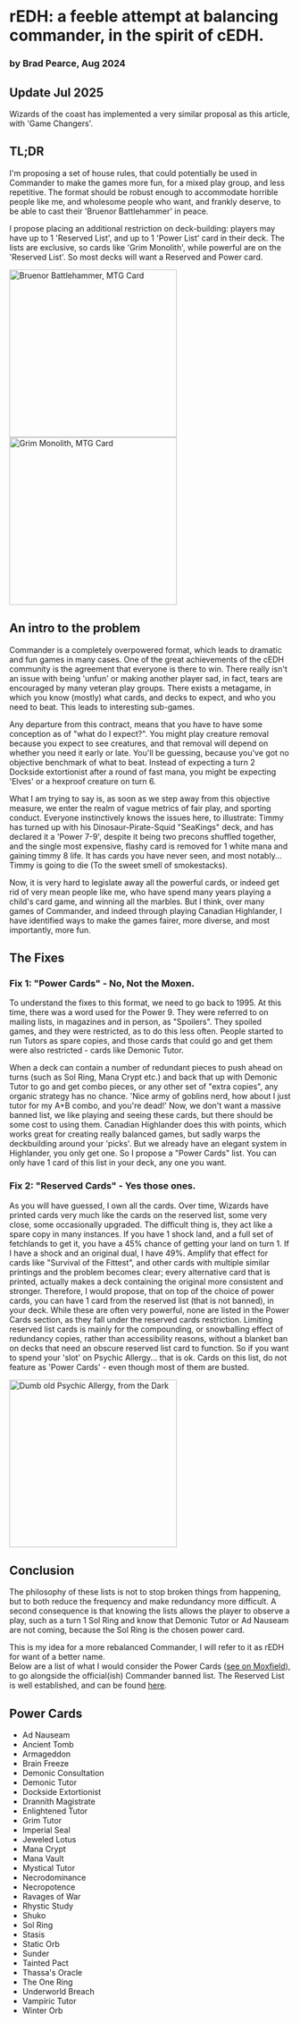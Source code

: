 # rEDH: a feeble attempt at balancing commander, in the spirit of cEDH.
### by Brad Pearce, Aug 2024

## Update Jul 2025
Wizards of the coast has implemented a very similar proposal as this article, with 'Game Changers'.

## TL;DR

I'm proposing a set of house rules, that could potentially be used in Commander to make the games more fun, for a mixed 
play group, and less repetitive.  The format should be robust enough to accommodate horrible people like me, and wholesome 
people who want, and frankly deserve, to be able to cast their 'Bruenor Battlehammer' in peace.

I propose placing an additional restriction on deck-building: players may have up to 1 'Reserved List', and up to 1 'Power List'
card in their deck.  The lists are exclusive, so cards like 'Grim Monolith', while powerful are on the 'Reserved List'.
So most decks will want a Reserved and Power card.

<img src="https://cards.scryfall.io/large/front/c/6/c620e7d7-60f8-452b-9563-5624791ae893.jpg" alt="Bruenor Battlehammer, MTG Card" width="300"/>
<img src="https://cards.scryfall.io/large/front/9/d/9ddc9fe1-17c8-4e1d-aeb8-c4214e881280.jpg?1562863767" alt="Grim Monolith, MTG Card" width="300"/>

## An intro to the problem

Commander is a completely overpowered format, which leads to dramatic and fun games in many cases.
One of the great achievements of the cEDH community is the agreement that everyone is there to win.  There really
isn't an issue with being 'unfun' or making another player sad, in fact, tears are encouraged by many veteran play groups.
There exists a metagame, in which you know (mostly) what cards, and decks to expect, and who you need to beat.  This leads
to interesting sub-games.  

Any departure from this contract, means that you have to have some conception as of "what do I expect?".  You might play 
creature removal because you expect to see creatures, and that removal will depend on whether you need it early or late.
You'll be guessing, because you've got no objective benchmark of what to beat.  Instead of expecting a turn 2 Dockside
extortionist after a round of fast mana, you might be expecting 'Elves' or a hexproof creature on turn 6.

What I am trying to say is, as soon as we step away from this objective measure, 
we enter the realm of vague metrics of fair play, and sporting conduct.  Everyone instinctively knows the issues here, 
to illustrate: Timmy has turned up with his 
Dinosaur-Pirate-Squid "SeaKings" deck, and has declared it a 'Power 7-9', despite it being two precons shuffled together, 
and the single most expensive, flashy card is removed for 1 white mana and gaining timmy 8 life. It has cards you 
have never seen, and most notably... Timmy is going to die (To the sweet smell of smokestacks).

Now, it is very hard to legislate away all the powerful cards, or indeed get rid of very mean people like me, who
have spend many years playing a child's card game, and winning all the marbles.  But I think, over many games of Commander, and indeed
through playing Canadian Highlander, I have identified ways to make the games fairer, more diverse, and most importantly, 
more fun.

## The Fixes

### Fix 1: "Power Cards" - No, Not the Moxen.
To understand the fixes to this format, we need to go back to 1995.  At this time, there was a word used for the Power 9.  They were
referred to on mailing lists, in magazines and in person, as "Spoilers".  They spoiled games, and they were restricted,
as to do this less often.  People started to run Tutors as spare copies, and those cards that could go and get them were 
also restricted - cards like Demonic Tutor.

When a deck can contain a number of redundant pieces to push ahead on turns (such as Sol Ring, Mana Crypt etc.) and back 
that up with Demonic Tutor to go and get combo pieces, or any other set of "extra copies", any organic strategy has no chance.
'Nice army of goblins nerd, how about I just tutor for my A+B combo, and you're dead!'
Now, we don't want a massive banned list, we like playing and seeing these cards, but there should be some cost to using them. 
Canadian Highlander does this with points, which works great for creating really balanced games, but sadly warps the 
deckbuilding around your 'picks'.  But we already have an elegant system in Highlander, you only get one.  So I propose a
"Power Cards" list.  You can only have 1 card of this list in your deck, any one you want.

### Fix 2: "Reserved Cards" - Yes those ones.
As you will have guessed, I own all the cards.  Over time, Wizards have printed cards very much like the cards on the
reserved list, some very close, some occasionally upgraded.  The difficult thing is, they act like a spare copy in many instances.
If you have 1 shock land, and a full set of fetchlands to get it, you have a 45% chance of getting your land on turn 1.  If I 
have a shock and an original dual, I have 49%.  Amplify that effect for cards like "Survival of the Fittest", and other
cards with multiple similar printings and the problem becomes clear; every alternative card that is printed, actually makes
a deck containing the original more consistent and stronger.  Therefore, I would propose, that on top of the choice of 
power cards, you can have 1 card from the reserved list (that is not banned), in your deck.  While these are often very powerful,
none are listed in the Power Cards section, as they fall under the reserved cards restriction.  Limiting reserved list cards 
is mainly for the compounding, or snowballing effect of redundancy copies, rather than accessibility reasons, without a 
blanket ban on decks that need an obscure reserved list card to function.  So if you want to spend your 'slot' on Psychic Allergy... that is ok.
Cards on this list, do not feature as 'Power Cards' - even though most of them are busted.

<img src="https://cards.scryfall.io/large/front/f/e/fec3275e-4491-43a8-9f23-d7b48177c103.jpg" alt="Dumb old Psychic Allergy, from the Dark" width="300"/>

## Conclusion

The philosophy of these lists is not to stop broken things from happening, but to both reduce the frequency and make
redundancy more difficult.  A second consequence is that knowing the lists allows the player to observe a play, such
as a turn 1 Sol Ring and know that Demonic Tutor or Ad Nauseam are not coming, because the Sol Ring is the chosen power card.

This is my idea for a more rebalanced Commander, I will refer to it as rEDH for want of a better name.  
Below are a list of what I would consider the Power Cards ([see on Moxfield](https://www.moxfield.com/decks/ONntko_QmE6wrxt5VOljnQ)), to go alongside the official(ish) Commander banned list. 
The Reserved List is well established, and can be found [here](https://scryfall.com/search?q=is%3Areserved).

## Power Cards

* Ad Nauseam
* Ancient Tomb
* Armageddon
* Brain Freeze
* Demonic Consultation
* Demonic Tutor
* Dockside Extortionist
* Drannith Magistrate
* Enlightened Tutor
* Grim Tutor
* Imperial Seal
* Jeweled Lotus
* Mana Crypt
* Mana Vault
* Mystical Tutor
* Necrodominance
* Necropotence
* Ravages of War
* Rhystic Study
* Shuko
* Sol Ring
* Stasis
* Static Orb
* Sunder
* Tainted Pact
* Thassa's Oracle
* The One Ring
* Underworld Breach
* Vampiric Tutor
* Winter Orb

